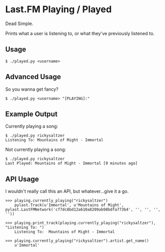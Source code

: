 Last.FM Playing / Played
========================

Dead Simple.

Prints what a user is listening to, or what they've previously listened to.


Usage
-----

    $ ./played.py <username>


Advanced Usage
--------------
So you wanna get fancy?

    $ ./played.py <username> "[PLAYING]:"


Example Output
--------------
Currently playing a song:

    $ ./played.py rickysaltzer
    Listening To: Mountains of Might - Immortal 


Not currently playing a song:

    $ ./played.py rickysaltzer
    Last Played: Mountains of Might - Immortal [9 minutes ago]

API Usage
---------
I wouldn't really call this an API, but whatever...give it a go.

    >>> playing.currently_playing("rickysaltzer")
        pylast.Track(u'Immortal', u'Mountains of Might', pylast.LastFMNetwork('cf7dc8bd12a610a8209ab98bdfa773b4', '', '', '', ''))

    >>> playing.print_track(playing.currently_playing("rickysaltzer"), "Listening To: ")
        Listening To:  Mountains of Might - Immortal 

    >>> playing.currently_playing("rickysaltzer").artist.get_name()
        u'Immortal'
